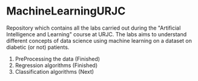 # MachineLearningURJC
Repository which contains all the labs carried out during the "Artificial Intelligence and Learning" course at URJC. The labs aims to understand different concepts of data science using machine learning on a dataset on diabetic (or not) patients. 
1. PreProcessing the data (Finished)
2. Regression algorithms (Finished)
3. Classification algorithms (Next)
